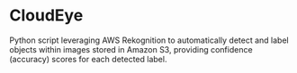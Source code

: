 # CloudEye
Python script leveraging AWS Rekognition to automatically detect and label objects within images stored in Amazon S3, providing confidence (accuracy) scores for each detected label.
